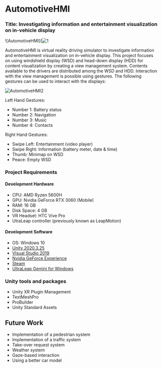 # AutomotiveHMI
### Title: Investigating information and entertainment visualization on in-vehicle display

![AutomotiveHMI](![1](https://user-images.githubusercontent.com/56506266/160260202-108ffad1-1fb8-49ef-98e7-6625970489d9.jpg)

AutomotiveHMI is virtual reality driving simulator to investigate information and entertainment visualization on in-vehicle display. This project focuses on using windshield display (WSD) and head-down display (HDD) for content visualization by creating a view management system. Contents available to the drivers are distributed among the WSD and HDD. Interaction with the view management is possible using gestures. The following gestures can be used to interact with the displays:

![AutomotiveHMI2](https://user-images.githubusercontent.com/56506266/151705852-5f121738-55aa-4bed-8e2a-38589a62d432.jpg)

Left Hand Gestures: 
-	Number 1: Battery status
-	Number 2: Navigation
-	Number 3: Music
-	Number 4: Contacts

Right Hand Gestures:
-	Swipe Left: Entertainment (video player)
-	Swipe Right: Information (battery meter, date & time)
-	Thumb: Minimap on WSD
-	Peace: Empty WSD

### Project Requirements
#### Development Hardware
- CPU: AMD Ryzen 5600H
-	GPU: Nvidia GeForce RTX 3060 (Mobile)
-	RAM: 16 GB
-	Disk Space: 4 GB
-	VR Headset: HTC Vive Pro
- UtraLeap controller (previously known as LeapMotion)

#### Development Software
- OS: Windows 10
-	[Unity 2020.3.25](https://unity3d.com/get-unity/download/archive)
- [VIsual Studio 2019](https://visualstudio.microsoft.com/downloads/)
- [Nvidia GeForce Experience](https://www.nvidia.com/en-us/geforce/geforce-experience/)
- [Steam](https://store.steampowered.com/)
- [UltraLeap Gemini for Windows](https://developer.leapmotion.com/tracking-software-download)

### Unity tools and packages
-	Unity XR Plugin Management
-	TextMeshPro
-	ProBuilder
-	Unity Standard Assets

## Future Work
- Implementation of a pedestrian system
- Implementation of a traffic system
- Take-over request system 
- Weather system
- Gaze-based interaction
- Using a better car model
